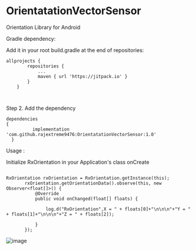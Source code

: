 # OrientatationVectorSensor

Orientation Library for Android

Gradle dependency:

Add it in your root build.gradle at the end of repositories:

```
allprojects {
		repositories {
			...
			maven { url 'https://jitpack.io' }
		}
	}
  
  
   ```
  Step 2. Add the dependency
  
  ```
dependencies 
  {
	        implementation 'com.github.rajextreme9476:OrientatationVectorSensor:1.0'
	}

```

Usage : 

 Initialize RxOrientation in your Application's class onCreate
 ```

 RxOrientation rxOrientation = RxOrientation.getInstance(this);
        rxOrientation.getOrientationData().observe(this, new Observer<float[]>() {
            @Override
            public void onChanged(float[] floats) {

                log.d("RxOrientation",X = " + floats[0]+"\n\n\n"+"Y = " + floats[1]+"\n\n\n"+"Z = " + floats[2]);

            }
        });

```
![image](https://firebasestorage.googleapis.com/v0/b/rx0353.appspot.com/o/Screenshot_20210523-225938.jpg?alt=media&token=463d1f45-7ee8-4ad1-95e6-6335b1b59e8e)
